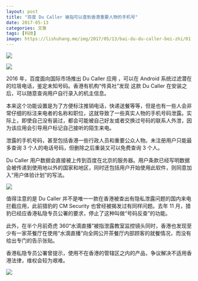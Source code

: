 ```yaml
---
layout: post
title: "百度 Du Caller 被指可以查到香港重要人物的手机号"
date: 2017-05-13
categories: 文章
tags: [科技]
image: https://lishuhang.me/img/2017/05/13/bai-du-du-caller-bei-zhi/01.jpg
---
```


![](https://lishuhang.me/img/2017/05/13/bai-du-du-caller-bei-zhi/01.jpg)

![](https://lishuhang.me/img/2017/05/13/bai-du-du-caller-bei-zhi/01.jpg)

2016 年，百度面向国际市场推出 Du Caller 应用 ，可以在 Android 系统过滤潜在的垃圾电话，鉴定未知号码。香港有机构“传真社”发现 这款 Du Caller 在安装之后，可以随意查询用户自行录入的机主信息。

本来这个功能设置是为了方便标注推销电话，快递送餐等等，但是也有一些人会非常仔细的标注来电者的名称和职位，这就导致了一些真实人物的手机号码泄露。实际上，即使自己没有装过，都会可能被自己好友或者交换过号码的联系人外泄，因为该应用会引导用户标记自己接听的陌生来电。

泄露的手机号码，甚至包括香港一些行政人员和重要公众人物。未注册用户只能最多查询 3 个人的电话号码，但删除之后重装又可以免费查询 3 个人。

Du Caller 用户数据会直接被上传到百度在北京的服务器。用户条款已经写明数据会被传递到使用地以外的国家和地区，同时还包括用户开始使用此软件，则同意加入“用户体验计划”的写法。

![](https://lishuhang.me/img/2017/05/13/bai-du-du-caller-bei-zhi/02.jpg)

值得注意的是 Du Caller 并不是唯一一款在香港被查出有隐私泄露问题的国内来电拦截应用，此前猎豹的 CM Security 也曾经被揭发过有同样问题。去年 11 月，猎豹已经应香港私隐专员公署的要求，停止了这种叫做“号码反查”的功能。

此外，在半个月前奇虎 360“水滴直播”被指泄露教室监控镜头同时，香港也发现至少有一家茶餐厅在使用“水滴直播”向全网公开茶餐厅内部顾客的就餐情况，而没有给出专门的告示张贴。

香港私隐专员公署曾提示，使用不在香港的管辖区之内的产品，争议解决不适用香港法律，维权会较为艰难。

![](https://lishuhang.me/img/2017/05/13/bai-du-du-caller-bei-zhi/03.jpg)